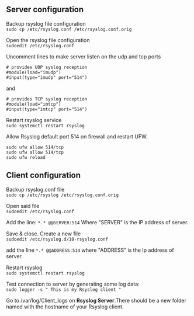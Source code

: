 ## Server configuration ##  

Backup rsyslog file configuration  
`sudo cp /etc/rsyslog.conf /etc/rsyslog.conf.orig`  

Open the rsyslog file configuration  
`sudoedit /etc/rsyslog.conf`    

Uncomment lines to make server listen on the udp and tcp ports  
```
# provides UDP syslog reception  
#module(load="imudp")  
#input(type="imudp" port="514")  
```  

and  
```
# provides TCP syslog reception  
#module(load="imtcp")  
#input(type="imtcp" port="514")  
```

Restart rsyslog service  
`sudo systemctl restart rsyslog` 

Allow Rsyslog default port 514 on firewall and restart UFW. 
```
sudo ufw allow 514/tcp  
sudo ufw allow 514/tcp  
sudo ufw reload  
```

## Client configuration ##  

Backup rsyslog.conf file  
`sudo cp /etc/rsyslog /etc/rsyslog.conf.orig`  

Open said file  
`sudoedit /etc/rsyslog.conf`  

Add the line:  `*.* @@SERVER:514` Where "SERVER" is the IP address of server.  

Save & close. Create a new file  
`sudoedit /etc/rsyslog.d/10-rsyslog.conf`  

add the line `*.* @@ADDRESS:514` where "ADDRESS" is the Ip address of server.  

Restart rsyslog  
`sudo systemctl restart rsyslog`

Test connection to server by generating some log data:  
`sudo logger -s " This is my Rsyslog client "`

Go to /var/log/Client_logs on **Rsyslog Server**.There should be a new folder named with the hostname of your Rsyslog client.  








